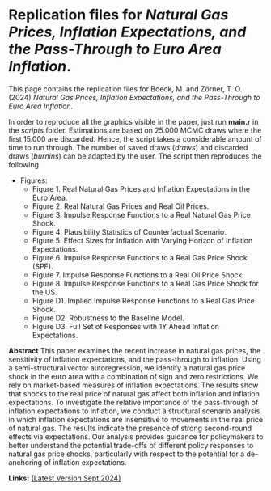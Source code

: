# Replication files for *Natural Gas Prices, Inflation Expectations, and the Pass-Through to Euro Area Inflation*.

This page contains the replication files for Boeck, M. and Zörner, T. O. (2024) *Natural Gas Prices, Inflation Expectations, and the Pass-Through to Euro Area Inflation*.

In order to reproduce all the graphics visible in the paper, just run **main.r** in the *scripts* folder. Estimations are based on 25.000 MCMC draws where the first 15.000 are discarded. Hence, the script takes a considerable amount of time to run through. The number of saved draws (*draws*) and discarded draws (*burnins*) can be adapted by the user. The script then reproduces the following

- Figures:
  + Figure 1. Real Natural Gas Prices and Inflation Expectations in the Euro Area.
  + Figure 2. Real Natural Gas Prices and Real Oil Prices.
  + Figure 3. Impulse Response Functions to a Real Natural Gas Price Shock.
  + Figure 4. Plausibility Statistics of Counterfactual Scenario.
  + Figure 5. Effect Sizes for Inflation with Varying Horizon of Inflation Expectations.
  + Figure 6. Impulse Response Functions to a Real Gas Price Shock (SPF).
  + Figure 7. Impulse Response Functions to a Real Oil Price Shock.
  + Figure 8. Impulse Response Functions to a Real Gas Price Shock for the US.
  + Figure D1. Implied Impulse Response Functions to a Real Gas Price Shock.
  + Figure D2. Robustness to the Baseline Model.
  + Figure D3. Full Set of Responses with 1Y Ahead Inflation Expectations.

**Abstract** This paper examines the recent increase in natural gas prices, the sensitivity of inflation expectations, and the pass-through to inflation. Using a semi-structural vector autoregression, we identify a natural gas price shock in the euro area with a combination of sign and zero restrictions. We rely on market-based measures of inflation expectations. The results show that shocks to the real price of natural gas affect both inflation and inflation expectations. To investigate the relative importance of the pass-through of inflation expectations to inflation, we conduct a structural scenario analysis in which inflation expectations are insensitive to movements in the real price of natural gas. The results indicate the presence of strong second-round effects via expectations. Our analysis provides guidance for policymakers to better understand the potential trade-offs of different policy responses to natural gas price shocks, particularly with respect to the potential for a de-anchoring of inflation expectations.

**Links:** [(Latest Version Sept 2024)](https://mboeck11.github.io/papers/BZ2024WP.pdf)
